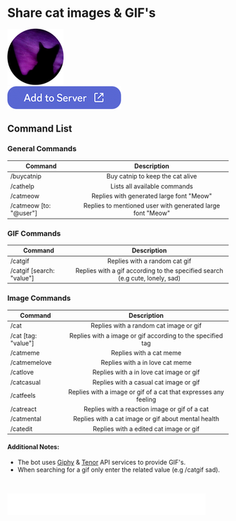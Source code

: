 # Share cat images & GIF's

<img src="./assets/cat_128.png" alt="logo"/>
<div>
  <a href="https://discord.com/api/oauth2/authorize?client_id=1052869011366477844&permissions=277025459200&scope=bot%20applications.commands" target="_blank" >
    <img  
      src="./assets/dcbtn.png" alt="button" />
  </a>
</div>

## Command List

### General Commands

| Command                |                        Description                         |
| ---------------------- | :--------------------------------------------------------: |
| /buycatnip             |                Buy catnip to keep the cat alive            |
| /cathelp               |                Lists all available commands                |
| /catmeow               |          Replies with generated large font "Meow"          |
| /catmeow [to: "@user"] | Replies to mentioned user with generated large font "Meow" |

### GIF Commands

| Command                   |                                 Description                                  |
| ------------------------- | :--------------------------------------------------------------------------: |
| /catgif                   |                        Replies with a random cat gif                         |
| /catgif [search: "value"] | Replies with a gif according to the specified search (e.g cute, lonely, sad) |

### Image Commands

| Command             |                           Description                           |
| ------------------- | :-------------------------------------------------------------: |
| /cat                |             Replies with a random cat image or gif              |
| /cat [tag: "value"] |   Replies with a image or gif according to the specified tag    |
| /catmeme            |                     Replies with a cat meme                     |
| /catmemelove        |                 Replies with a in love cat meme                 |
| /catlove            |             Replies with a in love cat image or gif             |
| /catcasual          |             Replies with a casual cat image or gif              |
| /catfeels           | Replies with a image or gif of a cat that expresses any feeling |
| /catreact           |          Replies with a reaction image or gif of a cat          |
| /catmental          |       Replies with a cat image or gif about mental health       |
| /catedit            |             Replies with a edited cat image or gif              |

#### Additional Notes:

- The bot uses [Giphy](https://giphy.com/) & [Tenor](https://tenor.com/) API services to provide GIF's.
- When searching for a gif only enter the related value (e.g /catgif sad).

</br>

<a href="https://giphy.com/" target="_blank"><img align="left" src="./assets/giphymark.png" alt="Giphy Logo" style="height: 50px !important;margin-bottom: 30px" ></a>
